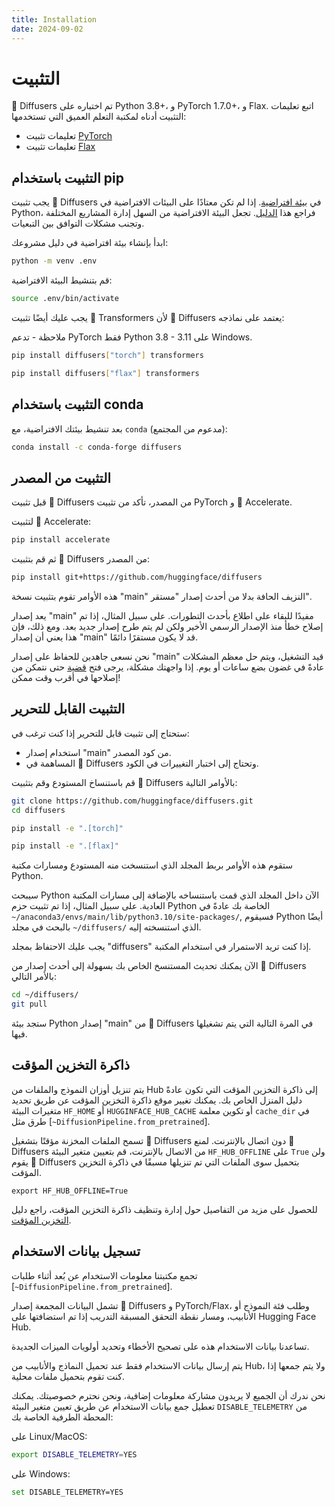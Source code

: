 ```yaml
---
title: Installation
date: 2024-09-02
---
```


# التثبيت 

🤗 Diffusers تم اختباره على Python 3.8+، و PyTorch 1.7.0+، و Flax. اتبع تعليمات التثبيت أدناه لمكتبة التعلم العميق التي تستخدمها:

- تعليمات تثبيت [PyTorch](https://pytorch.org/get-started/locally/)
- تعليمات تثبيت [Flax](https://flax.readthedocs.io/en/latest/)

## التثبيت باستخدام pip

يجب تثبيت 🤗 Diffusers في [بيئة افتراضية](https://docs.python.org/3/library/venv.html). إذا لم تكن معتادًا على البيئات الافتراضية في Python، فراجع هذا [الدليل](https://packaging.python.org/guides/installing-using-pip-and-virtual-environments/). تجعل البيئة الافتراضية من السهل إدارة المشاريع المختلفة وتجنب مشكلات التوافق بين التبعيات.

ابدأ بإنشاء بيئة افتراضية في دليل مشروعك:

```bash
python -m venv .env
```

قم بتنشيط البيئة الافتراضية:

```bash
source .env/bin/activate
```

يجب عليك أيضًا تثبيت 🤗 Transformers لأن 🤗 Diffusers يعتمد على نماذجه:

<frameworkcontent>
<pt>

ملاحظة - تدعم PyTorch فقط Python 3.8 - 3.11 على Windows.

```bash
pip install diffusers["torch"] transformers
```

</pt>
<jax>

```bash
pip install diffusers["flax"] transformers
```

</jax>
</frameworkcontent>

## التثبيت باستخدام conda

بعد تنشيط بيئتك الافتراضية، مع `conda` (مدعوم من المجتمع):

```bash
conda install -c conda-forge diffusers
```

## التثبيت من المصدر

قبل تثبيت 🤗 Diffusers من المصدر، تأكد من تثبيت PyTorch و 🤗 Accelerate.

لتثبيت 🤗 Accelerate:

```bash
pip install accelerate
```

ثم قم بتثبيت 🤗 Diffusers من المصدر:

```bash
pip install git+https://github.com/huggingface/diffusers
```

هذه الأوامر تقوم بتثبيت نسخة "main" النزيف الحافة بدلا من أحدث إصدار "مستقر".

يعد إصدار "main" مفيدًا للبقاء على اطلاع بأحدث التطورات. على سبيل المثال، إذا تم إصلاح خطأ منذ الإصدار الرسمي الأخير ولكن لم يتم طرح إصدار جديد بعد. ومع ذلك، فإن هذا يعني أن إصدار "main" قد لا يكون مستقرًا دائمًا.

نحن نسعى جاهدين للحفاظ على إصدار "main" قيد التشغيل، ويتم حل معظم المشكلات عادةً في غضون بضع ساعات أو يوم. إذا واجهتك مشكلة، يرجى فتح [قضية](https://github.com/huggingface/diffusers/issues/new/choose) حتى نتمكن من إصلاحها في أقرب وقت ممكن!

## التثبيت القابل للتحرير

ستحتاج إلى تثبيت قابل للتحرير إذا كنت ترغب في:

* استخدام إصدار "main" من كود المصدر.
* المساهمة في 🤗 Diffusers وتحتاج إلى اختبار التغييرات في الكود.

قم باستنساخ المستودع وقم بتثبيت 🤗 Diffusers بالأوامر التالية:

```bash
git clone https://github.com/huggingface/diffusers.git
cd diffusers
```

<frameworkcontent>
<pt>

```bash
pip install -e ".[torch]"
```

</pt>
<jax>

```bash
pip install -e ".[flax]"
```

</jax>
</frameworkcontent>

ستقوم هذه الأوامر بربط المجلد الذي استنسخت منه المستودع ومسارات مكتبة Python.

سيبحث Python الآن داخل المجلد الذي قمت باستنساخه بالإضافة إلى مسارات المكتبة العادية. على سبيل المثال، إذا تم تثبيت حزم Python الخاصة بك عادةً في `~/anaconda3/envs/main/lib/python3.10/site-packages/`, فسيقوم Python أيضًا بالبحث في مجلد `~/diffusers/` الذي استنسخته إليه.

<Tip warning={true}>

يجب عليك الاحتفاظ بمجلد "diffusers" إذا كنت تريد الاستمرار في استخدام المكتبة.

</Tip>

الآن يمكنك تحديث المستنسخ الخاص بك بسهولة إلى أحدث إصدار من 🤗 Diffusers بالأمر التالي:

```bash
cd ~/diffusers/
git pull
```

ستجد بيئة Python إصدار "main" من 🤗 Diffusers في المرة التالية التي يتم تشغيلها فيها.

## ذاكرة التخزين المؤقت

يتم تنزيل أوزان النموذج والملفات من Hub إلى ذاكرة التخزين المؤقت التي تكون عادةً دليل المنزل الخاص بك. يمكنك تغيير موقع ذاكرة التخزين المؤقت عن طريق تحديد متغيرات البيئة `HF_HOME` أو `HUGGINFACE_HUB_CACHE` أو تكوين معلمة `cache_dir` في طرق مثل [`~DiffusionPipeline.from_pretrained`].

تسمح الملفات المخزنة مؤقتًا بتشغيل 🤗 Diffusers دون اتصال بالإنترنت. لمنع 🤗 Diffusers من الاتصال بالإنترنت، قم بتعيين متغير البيئة `HF_HUB_OFFLINE` على `True` ولن يقوم 🤗 Diffusers بتحميل سوى الملفات التي تم تنزيلها مسبقًا في ذاكرة التخزين المؤقت.

```shell
export HF_HUB_OFFLINE=True
```

للحصول على مزيد من التفاصيل حول إدارة وتنظيف ذاكرة التخزين المؤقت، راجع دليل [التخزين المؤقت](https://huggingface.co/docs/huggingface_hub/guides/manage-cache).

## تسجيل بيانات الاستخدام

تجمع مكتبتنا معلومات الاستخدام عن بُعد أثناء طلبات [`~DiffusionPipeline.from_pretrained`].

تشمل البيانات المجمعة إصدار 🤗 Diffusers و PyTorch/Flax، وطلب فئة النموذج أو الأنابيب، ومسار نقطة التحقق المسبقة التدريب إذا تم استضافتها على Hugging Face Hub.

تساعدنا بيانات الاستخدام هذه على تصحيح الأخطاء وتحديد أولويات الميزات الجديدة.

يتم إرسال بيانات الاستخدام فقط عند تحميل النماذج والأنابيب من Hub، ولا يتم جمعها إذا كنت تقوم بتحميل ملفات محلية.

نحن ندرك أن الجميع لا يريدون مشاركة معلومات إضافية، ونحن نحترم خصوصيتك. يمكنك تعطيل جمع بيانات الاستخدام عن طريق تعيين متغير البيئة `DISABLE_TELEMETRY` من المحطة الطرفية الخاصة بك:

على Linux/MacOS:

```bash
export DISABLE_TELEMETRY=YES
```

على Windows:

```bash
set DISABLE_TELEMETRY=YES
```